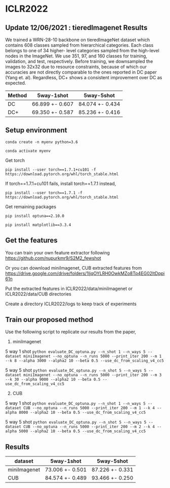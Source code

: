 # ICLR2022

## Update 12/06/2021 : tieredImagenet Results
We trained a WRN-28-10 backbone on tieredImageNet dataset which contains 608 classes sampled from hierarchical categories. Each class belongs to one of 34 higher- level categories sampled from the high-level nodes in the ImageNet. We use 351, 97, and 160 classes for training, validation, and test, respectively. Before training, we downsampled the images to 32x32 due to resource constraints, because of which our accuracies are not directly comparable to the ones reported in DC paper (Yang et. al). Regardless, DC+ shows a consistent improvement over DC as expected.

| Method      	  | 5way-1shot      	| 5way-5shot      	|
|--------------	  |-----------------	|-----------------	|
| DC 	            | 66.899 +- 0.607 	| 84.074 +- 0.434 	|
| DC+          	  | 69.350 +- 0.587 	| 85.236 +- 0.416	  |


## Setup environment
```conda create -n myenv python=3.6```

```conda activate myenv```

Get torch

```pip install --user torch==1.7.1+cu101 -f https://download.pytorch.org/whl/torch_stable.html```

If torch==1.7.1+cu101 fails, install torch==1.7.1 instead,

```pip install --user torch==1.7.1 -f https://download.pytorch.org/whl/torch_stable.html```

Get remaining packages

```pip install optuna==2.10.0```

```pip install matplotlib==3.3.4```


## Get the features
You can train your own feature extractor following https://github.com/nupurkmr9/S2M2_fewshot

Or you can download miniImagenet, CUB extracted features from https://drive.google.com/drive/folders/1IjqOYLRH0OwkMZo8Tp4EG02ltDppi61n

Put the extracted features in ICLR2022/data/miniImagenet or ICLR2022/data/CUB directories

Create a directory ICLR2022/logs to keep track of experiments

## Train our proposed method
Use the following script to replicate our results from the paper,

1. miniImagenet

5 way 1 shot
```python evaluate_DC_optuna.py --n_shot 1 --n_ways 5 --dataset miniImagenet --no_optuna --n_runs 5000 --print_iter 200 --m 1 --k 8 --alpha 3000 --alpha2 10 --beta 0.5 --use_dc_from_scaling_v4_cc5```

5 way 5 shot
```python evaluate_DC_optuna.py --n_shot 5 --n_ways 5 --dataset miniImagenet --no_optuna --n_runs 5000 --print_iter 200 --m 3 --k 30 --alpha 9000 --alpha2 10 --beta 0.5 --use_dc_from_scaling_v4_cc5```

2. CUB

5 way 1 shot
```python evaluate_DC_optuna.py --n_shot 1 --n_ways 5 --dataset CUB --no_optuna --n_runs 5000 --print_iter 200 --m 1 --k 4 --alpha 8000 --alpha2 10 --beta 0.5 --use_dc_from_scaling_v4_cc5```

5 way 5 shot
```python evaluate_DC_optuna.py --n_shot 5 --n_ways 5 --dataset CUB --no_optuna --n_runs 5000 --print_iter 200 --m 2 --k 4 --alpha 5000 --alpha2 10 --beta 0.5 --use_dc_from_scaling_v4_cc5```


## Results
| dataset      	| 5way-1shot      	| 5way-5shot      	|
|--------------	|-----------------	|-----------------	|
| miniImagenet 	| 73.006 +- 0.501 	| 87.226 +- 0.331 	|
| CUB          	| 84.574 +- 0.489 	| 93.466 +- 0.250 	|



